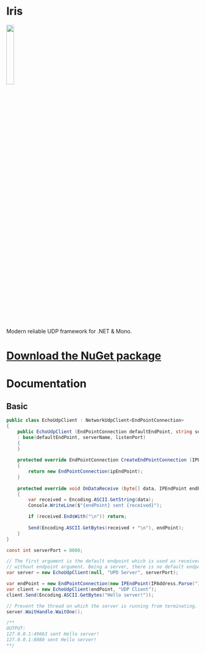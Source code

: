 # Iris
<img src="https://camo.githubusercontent.com/c6c9631419b18b24346a3ad71d6390af685e0b19/68747470733a2f2f696d616765732e66696e65617274616d65726963612e636f6d2f696d616765732f617274776f726b696d616765732f6d656469756d6c617267652f322f697269732d313830302d6775792d686561642e6a7067" width="20%" />

Modern reliable UDP framework for .NET &amp; Mono.

# [Download the NuGet package](https://github.com/Akronae/Iris/tree/master/nuget)

# Documentation
## Basic
```cs
public class EchoUdpClient : NetworkUdpClient<EndPointConnection>
{
    public EchoUdpClient (EndPointConnection defaultEndPoint, string serverName, int listenPort = 0)
    : base(defaultEndPoint, serverName, listenPort)
    {
    }
    
    protected override EndPointConnection CreateEndPointConnection (IPEndPoint ipEndPoint)
    {
        return new EndPointConnection(ipEndPoint);
    }
    
    protected override void OnDataReceive (byte[] data, IPEndPoint endPoint)
    {
        var received = Encoding.ASCII.GetString(data);
        Console.WriteLine($"{endPoint} sent {received}");

        if (received.EndsWith("\n")) return;
        
        Send(Encoding.ASCII.GetBytes(received + "\n"), endPoint);
    }
}

const int serverPort = 8080;

// The first argument is the default endpoint which is used as receiver if `server.Send` is called
// without endpoint argument. Being a server, there is no default endpoint.
var server = new EchoUdpClient(null, "UPD Server", serverPort);

var endPoint = new EndPointConnection(new IPEndPoint(IPAddress.Parse("127.0.0.1"), serverPort));
var client = new EchoUdpClient(endPoint, "UDP Client");
client.Send(Encoding.ASCII.GetBytes("Hello server!"));

// Prevent the thread on which the server is running from terminating.
server.WaitHandle.WaitOne();

/**
OUTPUT:
127.0.0.1:49663 sent Hello server!
127.0.0.1:8080 sent Hello server!
**/
```
